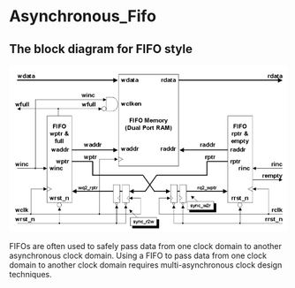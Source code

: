 # Asynchronous_Fifo


## The block diagram for FIFO style

![alt text](https://github.com/Randomguywithamoustache/Asynchronous_Fifo/blob/main/async_fifo.png)

FIFOs are often used to safely pass data from one clock domain to another asynchronous clock domain. Using a
FIFO to pass data from one clock domain to another clock domain requires multi-asynchronous clock design
techniques.



